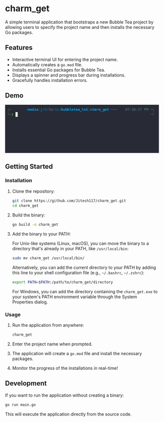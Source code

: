 # charm_get

A simple terminal application that bootstraps a new Bubble Tea project by allowing users to specify the project name and then installs the necessary Go packages.

## Features

- Interactive terminal UI for entering the project name.
- Automatically creates a `go.mod` file.
- Installs essential Go packages for Bubble Tea.
- Displays a spinner and progress bar during installations.
- Gracefully handles installation errors.

## Demo

![Demo](demo.gif)

## Getting Started

### Installation

1. Clone the repository:

   ```bash
   git clone https://github.com/Jitesh117/charm_get.git
   cd charm_get
   ```

2. Build the binary:

   ```bash
   go build -o charm_get
   ```

3. Add the binary to your PATH:

   For Unix-like systems (Linux, macOS), you can move the binary to a directory that's already in your PATH, like `/usr/local/bin`:

   ```bash
   sudo mv charm_get /usr/local/bin/
   ```

   Alternatively, you can add the current directory to your PATH by adding this line to your shell configuration file (e.g., `~/.bashrc`, `~/.zshrc`):

   ```bash
   export PATH=$PATH:/path/to/charm_get/directory
   ```

   For Windows, you can add the directory containing the `charm_get.exe` to your system's PATH environment variable through the System Properties dialog.

### Usage

1. Run the application from anywhere:

   ```bash
   charm_get
   ```

2. Enter the project name when prompted.

3. The application will create a `go.mod` file and install the necessary packages.

4. Monitor the progress of the installations in real-time!

## Development

If you want to run the application without creating a binary:

```bash
go run main.go
```

This will execute the application directly from the source code.
